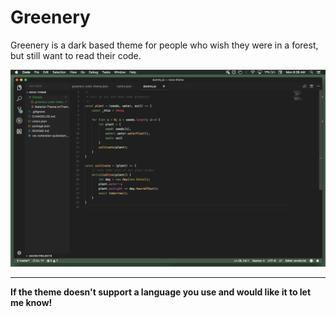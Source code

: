 # Greenery

Greenery is a dark based theme for people who wish they were in a forest, but still want to read their code.

![Screenshot](screenshot.png)

---

**If the theme doesn't support a language you use and would like it to let me know!**